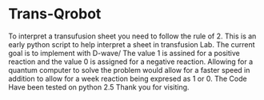 # Trans-Qrobot
To interpret a transufusion sheet you need to follow the rule of 2.
This is an early python script to help interpret a sheet in transfusion Lab.
The current goal is to implement with D-wave/
The value 1 is assined for a positive reaction and the value 0 is assigned for a negative reaction.
Allowing for a quantum computer to solve the problem would allow for a faster speed in addition to allow for a week reaction being expresed as 1 or 0.
The Code Have been tested on python 2.5
Thank you for visiting.

